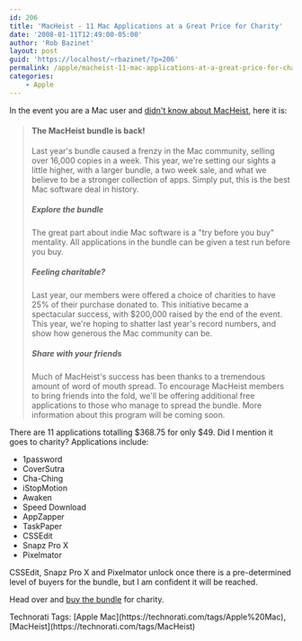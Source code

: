 ```yaml
---
id: 206
title: 'MacHeist - 11 Mac Applications at a Great Price for Charity'
date: '2008-01-11T12:49:00-05:00'
author: 'Rob Bazinet'
layout: post
guid: 'https://localhost/~rbazinet/?p=206'
permalink: /apple/macheist-11-mac-applications-at-a-great-price-for-charity/
categories:
    - Apple
---
```


In the event you are a Mac user and [didn't know about MacHeist](https://www.macheist.com/), here it is:

> #### The MacHeist bundle is back!
> 
> Last year's bundle caused a frenzy in the Mac community, selling over 16,000 copies in a week. This year, we're setting our sights a little higher, with a larger bundle, a two week sale, and what we believe to be a stronger collection of apps. Simply put, this is the best Mac software deal in history.
> 
> ##### Explore the bundle
> 
> The great part about indie Mac software is a "try before you buy" mentality. All applications in the bundle can be given a test run before you buy.
> 
> ##### Feeling charitable?
> 
> Last year, our members were offered a choice of charities to have 25% of their purchase donated to. This initiative became a spectacular success, with $200,000 raised by the end of the event. This year, we're hoping to shatter last year's record numbers, and show how generous the Mac community can be.
> 
> ##### Share with your friends
> 
> Much of MacHeist's success has been thanks to a tremendous amount of word of mouth spread. To encourage MacHeist members to bring friends into the fold, we'll be offering additional free applications to those who manage to spread the bundle. More information about this program will be coming soon.

There are 11 applications totalling $368.75 for only $49. Did I mention it goes to charity? Applications include:

- 1password
- CoverSutra
- Cha-Ching
- iStopMotion
- Awaken
- Speed Download
- AppZapper
- TaskPaper
- CSSEdit
- Snapz Pro X
- Pixelmator

CSSEdit, Snapz Pro X and Pixelmator unlock once there is a pre-determined level of buyers for the bundle, but I am confident it will be reached.

Head over and [buy the bundle](https://www.macheist.com/) for charity.

<div class="wlWriterSmartContent" style="display:inline;margin:0;padding:0;">Technorati Tags: [Apple Mac](https://technorati.com/tags/Apple%20Mac),[MacHeist](https://technorati.com/tags/MacHeist)</div>